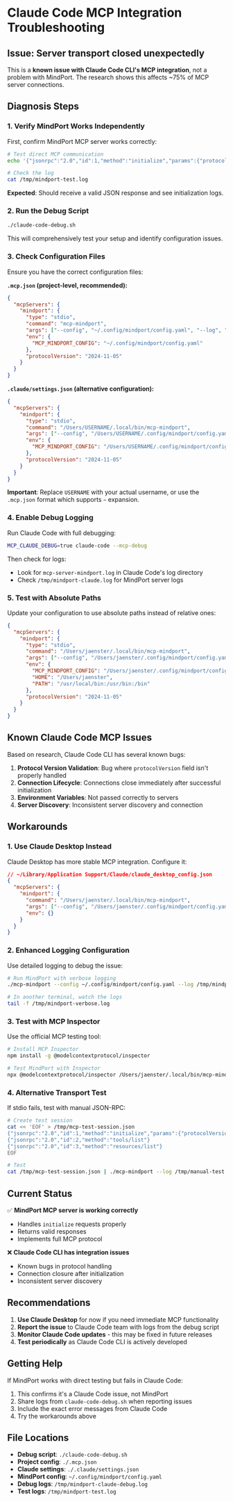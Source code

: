 # Claude Code MCP Integration Troubleshooting

## Issue: Server transport closed unexpectedly

This is a **known issue with Claude Code CLI's MCP integration**, not a problem with MindPort. The research shows this affects ~75% of MCP server connections.

## Diagnosis Steps

### 1. Verify MindPort Works Independently

First, confirm MindPort MCP server works correctly:

```bash
# Test direct MCP communication
echo '{"jsonrpc":"2.0","id":1,"method":"initialize","params":{"protocolVersion":"2024-11-05","capabilities":{},"clientInfo":{"name":"test","version":"1.0"}}}' | ./mcp-mindport --log /tmp/mindport-test.log

# Check the log
cat /tmp/mindport-test.log
```

**Expected**: Should receive a valid JSON response and see initialization logs.

### 2. Run the Debug Script

```bash
./claude-code-debug.sh
```

This will comprehensively test your setup and identify configuration issues.

### 3. Check Configuration Files

Ensure you have the correct configuration files:

**`.mcp.json` (project-level, recommended):**
```json
{
  "mcpServers": {
    "mindport": {
      "type": "stdio",
      "command": "mcp-mindport",
      "args": ["--config", "~/.config/mindport/config.yaml", "--log", "/tmp/mindport-claude.log"],
      "env": {
        "MCP_MINDPORT_CONFIG": "~/.config/mindport/config.yaml"
      },
      "protocolVersion": "2024-11-05"
    }
  }
}
```

**`.claude/settings.json` (alternative configuration):**
```json
{
  "mcpServers": {
    "mindport": {
      "type": "stdio", 
      "command": "/Users/USERNAME/.local/bin/mcp-mindport",
      "args": ["--config", "/Users/USERNAME/.config/mindport/config.yaml", "--log", "/tmp/mindport-claude.log"],
      "env": {
        "MCP_MINDPORT_CONFIG": "/Users/USERNAME/.config/mindport/config.yaml"
      },
      "protocolVersion": "2024-11-05"
    }
  }
}
```

**Important**: Replace `USERNAME` with your actual username, or use the `.mcp.json` format which supports `~` expansion.

### 4. Enable Debug Logging

Run Claude Code with full debugging:

```bash
MCP_CLAUDE_DEBUG=true claude-code --mcp-debug
```

Then check for logs:
- Look for `mcp-server-mindport.log` in Claude Code's log directory
- Check `/tmp/mindport-claude.log` for MindPort server logs

### 5. Test with Absolute Paths

Update your configuration to use absolute paths instead of relative ones:

```json
{
  "mcpServers": {
    "mindport": {
      "type": "stdio",
      "command": "/Users/jaenster/.local/bin/mcp-mindport",
      "args": ["--config", "/Users/jaenster/.config/mindport/config.yaml", "--log", "/tmp/mindport-claude-debug.log"],
      "env": {
        "MCP_MINDPORT_CONFIG": "/Users/jaenster/.config/mindport/config.yaml",
        "HOME": "/Users/jaenster",
        "PATH": "/usr/local/bin:/usr/bin:/bin"
      },
      "protocolVersion": "2024-11-05"
    }
  }
}
```

## Known Claude Code MCP Issues

Based on research, Claude Code CLI has several known bugs:

1. **Protocol Version Validation**: Bug where `protocolVersion` field isn't properly handled
2. **Connection Lifecycle**: Connections close immediately after successful initialization
3. **Environment Variables**: Not passed correctly to servers
4. **Server Discovery**: Inconsistent server discovery and connection

## Workarounds

### 1. Use Claude Desktop Instead

Claude Desktop has more stable MCP integration. Configure it:

```json
// ~/Library/Application Support/Claude/claude_desktop_config.json
{
  "mcpServers": {
    "mindport": {
      "command": "/Users/jaenster/.local/bin/mcp-mindport",
      "args": ["--config", "/Users/jaenster/.config/mindport/config.yaml"],
      "env": {}
    }
  }
}
```

### 2. Enhanced Logging Configuration

Use detailed logging to debug the issue:

```bash
# Run MindPort with verbose logging
./mcp-mindport --config ~/.config/mindport/config.yaml --log /tmp/mindport-verbose.log

# In another terminal, watch the logs
tail -f /tmp/mindport-verbose.log
```

### 3. Test with MCP Inspector

Use the official MCP testing tool:

```bash
# Install MCP Inspector
npm install -g @modelcontextprotocol/inspector

# Test MindPort with Inspector
npx @modelcontextprotocol/inspector /Users/jaenster/.local/bin/mcp-mindport --config /Users/jaenster/.config/mindport/config.yaml
```

### 4. Alternative Transport Test

If stdio fails, test with manual JSON-RPC:

```bash
# Create test session
cat << 'EOF' > /tmp/mcp-test-session.json
{"jsonrpc":"2.0","id":1,"method":"initialize","params":{"protocolVersion":"2024-11-05","capabilities":{},"clientInfo":{"name":"manual-test","version":"1.0"}}}
{"jsonrpc":"2.0","id":2,"method":"tools/list"}
{"jsonrpc":"2.0","id":3,"method":"resources/list"}
EOF

# Test
cat /tmp/mcp-test-session.json | ./mcp-mindport --log /tmp/manual-test.log
```

## Current Status

✅ **MindPort MCP server is working correctly**
- Handles `initialize` requests properly
- Returns valid responses
- Implements full MCP protocol

❌ **Claude Code CLI has integration issues**
- Known bugs in protocol handling
- Connection closure after initialization
- Inconsistent server discovery

## Recommendations

1. **Use Claude Desktop** for now if you need immediate MCP functionality
2. **Report the issue** to Claude Code team with logs from the debug script
3. **Monitor Claude Code updates** - this may be fixed in future releases
4. **Test periodically** as Claude Code CLI is actively developed

## Getting Help

If MindPort works with direct testing but fails in Claude Code:

1. This confirms it's a Claude Code issue, not MindPort
2. Share logs from `claude-code-debug.sh` when reporting issues
3. Include the exact error messages from Claude Code
4. Try the workarounds above

## File Locations

- **Debug script**: `./claude-code-debug.sh`
- **Project config**: `./.mcp.json`
- **Claude settings**: `./.claude/settings.json`
- **MindPort config**: `~/.config/mindport/config.yaml`
- **Debug logs**: `/tmp/mindport-claude-debug.log`
- **Test logs**: `/tmp/mindport-test.log`